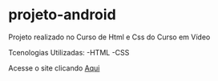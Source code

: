 # projeto-android
Projeto realizado no Curso de Html e Css do Curso em Vídeo

Tcenologias Utilizadas:
-HTML
-CSS



Acesse o site clicando
[Aqui](https://jordemar-d-bousquet.github.io/projeto-android/)
